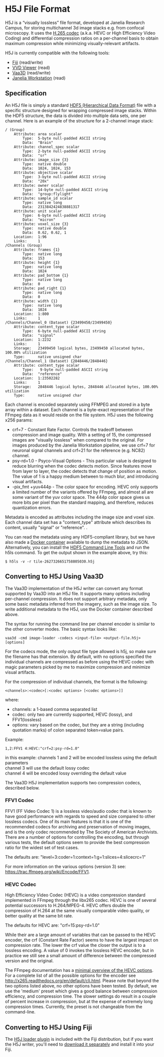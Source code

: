 # H5J File Format

H5J is a “visually lossless” file format, developed at Janelia Research Campus, for storing multichannel 3d image stacks e.g. from confocal microscopy. It uses the [H.265 codec](https://en.wikipedia.org/wiki/High_Efficiency_Video_Coding) (a.k.a. HEVC or High Efficiency Video Coding) and differential compression ratios on a per-channel basis to obtain maximum compression while minimizing visually-relevant artifacts. 

H5J is currently compatible with the following tools:
* [Fiji](https://fiji.sc/) (read/write)
* [VVD Viewer](https://github.com/takashi310/VVD_Viewer) (read)
* [Vaa3D](https://github.com/Vaa3D/release) (read/write)
* [Janelia Workstation](https://github.com/JaneliaSciComp/workstation) (read)


## Specification

An H5J file is simply a standard [HDF5 (Hierarchical Data Format)](https://en.wikipedia.org/wiki/Hierarchical_Data_Format) file with a specific structure designed for wrapping compressed image stacks. Within the HDF5 structure, the data is divided into multiple data sets, one per channel. Here is an example of the structure for a 2-channel image stack:

```
/ (Group)
    Attribute: area scalar
        Type:  5-byte null-padded ASCII string
        Data:  "Brain"
    Attribute: channel_spec scalar
        Type:  2-byte null-padded ASCII string
        Data:  "sr"
    Attribute: image_size {3}
        Type:  native double
        Data:  1024, 1024, 153
    Attribute: objective scalar
        Type:  3-byte null-padded ASCII string
        Data:  "20x"
    Attribute: owner scalar
        Type:  14-byte null-padded ASCII string
        Data:  "group:flylight"
    Attribute: sample_id scalar
        Type:  native long
        Data:  2313842424838881317
    Attribute: unit scalar
        Type:  6-byte null-padded ASCII string
        Data:  "micron"
    Attribute: voxel_size {3}
        Type:  native double
        Data:  0.62, 0.62, 1
    Location:  1:96
    Links:     1
/Channels (Group)
    Attribute: frames {1}
        Type:  native long
        Data:  153
    Attribute: height {1}
        Type:  native long
        Data:  1024
    Attribute: pad_bottom {1}
        Type:  native long
        Data:  0
    Attribute: pad_right {1}
        Type:  native long
        Data:  0
    Attribute: width {1}
        Type:  native long
        Data:  1024
    Location:  1:800
    Links:     1
/Channels/Channel_0 (Dataset) {23499450/23499450}
    Attribute: content_type scalar
        Type:  6-byte null-padded ASCII string
        Data:  "signal"
    Location:  1:2232
    Links:     1
    Storage:   23499450 logical bytes, 23499450 allocated bytes, 100.00% utilization
    Type:      native unsigned char
/Channels/Channel_1 (Dataset) {2848446/2848446}
    Attribute: content_type scalar
        Type:   9-byte null-padded ASCII string
        Data:  "reference"
    Location:  1:23502282
    Links:     1
    Storage:   2848446 logical bytes, 2848446 allocated bytes, 100.00% utilization
    Type:      native unsigned char

```

Each channel is encoded separately using FFMPEG and stored in a byte array within a dataset. Each channel is a byte-exact representation of the FFmpeg data as it would reside on the file system. H5J uses the following x256 params:
* crf=7 - Constant Rate Factor. Controls the tradeoff between compression and image quality. With a setting of 15, the compressed images are "visually lossless" when compared to the original. For images produced by the Janelia Workstation pipeline, we use crf=7 for neuronal signal channels and crf=21 for the reference (e.g. NC82) channel.
* psy-rd=1.0 - Psyco-Visual Options - This particular value is designed to reduce blurring when the codec detects motion. Since features move from layer to layer, the codec detects that change of position as motion. The value of 1 is a happy medium between to much blur, and introducing visual artifacts.
* -pix_fmt +yuv444p - The color space for encoding. HEVC only supports a limited number of the variants offered by FFmpeg, and almost all are some variant of the yuv color space. The 444p color space gives us more bits per pixel than the standard mapping, and therefore, reduces quantization errors.

Metadata is encoded as attributes including the image size and voxel size. Each channel data set has a "content_type" attribute which describes its content, usually "signal" or "reference". . 

You can read the metadata using any HDF5-compliant library, but we have also made a [Docker container](https://github.com/JaneliaSciComp/jacs-tools-docker/tree/master/h5j_metadata) available to dump the metadata to JSON. Alternatively, you can install the [HDF5 Command Line Tools](https://support.hdfgroup.org/products/hdf5_tools/#cmd) and run the h5ls command. To get the output shown in the example above, try this:

```
$ h5ls -v -r tile-2627326651758805030.h5j
```

## Converting to H5J Using Vaa3D

The Vaa3D implementation of the H5J writer can convert any format supported by Vaa3D into an H5J file. It supports many options including per-channel compression. It does not support arbitrary metadata, only some basic metadata inferred from the imagery, such as the image size. To write additional metadata to the H5J, use the Docker container described above.

The syntax for running the command line per channel encoder is similar to the other converter modes. The basic syntax looks like:
```
vaa3d -cmd image-loader -codecs <input-file> <output-file.h5j> [options]
```

For the codecs mode, the only output file type allowed is h5j, so make sure the filename has that extension. By default, with no options specified the individual channels are compressed as before using the HEVC codec with magic parameters picked by me to maximize compression and minimize visual artifacts.

For the compression of individual channels, the format is the following:

```
<channels>:<codec>[:<codec options> [<codec options>]]
```

where:
* channels:  a 1-based comma separated list
* codec: only two are currently supported, HEVC (lossy), and FFV1(lossless)
* options: vary based on the codec, but they are a string (including quotation marks) of colon separated token=value pairs.

Example:

```
1,2:FFV1 4:HEVC:"crf=2:psy-rd=1.0"
```

in this example:
channels 1 and 2 will be encoded lossless using the default parameters  
channel 3 will use the default lossy codec  
channel 4 will be encoded lossy overriding the default value  

The Vaa3D H5J implementation supports two compression codecs, described below.

### FFV1 Codec

FFV1 (FF Video Codec 1) is a lossless video/audio codec that is known to have good performance with regards to speed and size compared to other lossless codecs. One of its main features is that it is one of the recommended codecs for archiving and preservation of moving images, and is the only codec recommended by The Society of American Archivists. There are a number of options for controlling the encoding, but through various tests, the default options seem to provide the best compression ratio for the widest set of test cases.

The defaults are: "level=3:coder=1:context=1:g=1:slices=4:slicecrc=1"

For more information on the various options (version 3) see: https://trac.ffmpeg.org/wiki/Encode/FFV1.

### HEVC Codec

High Efficiency Video Codec (HEVC) is a video compression standard implemented in FFmpeg through the libx265 codec. HEVC is one of several potential successors to H.264/MPEG-4. HEVC offers double the compression of H.264 at the same visually comparable video quality, or better quality at the same bit rate.

The defaults for HEVC are: "crf=15:psy-rd=1.0"

While their are a large amount of variables that can be passed to the HEVC encoder, the crf (Constant Rate Factor) seems to have the largest impact on compression rate. The lower the crf value the closer the output is to a lossless encoding. A value of 0 invokes the lossless HEVC encoder, but in practice we still see a small amount of difference between the compressed version and the original.

The FFmpeg documentation has a [minimal overview of the HEVC options](https://trac.ffmpeg.org/wiki/Encode/H.265). For a complete list of all the possible options for the encoder see http://x265.readthedocs.org/en/default/cli.html. Please note that beyond the two options listed above, no other options have been tested. By default, we use the 'medium' preset which gives a good balance between compression efficiency, and compression time. The slower settings do result in a couple of percent increase in compression, but at the expense of extremely long compression times. Currently, the preset is not changeable from the command-line.

## Converting to H5J Using Fiji

The [H5J loader plugin](https://github.com/fiji/H5J_Loader_Plugin) is included with the Fiji distribution, but if you want the H5J writer, you'll need to [download it separately](https://github.com/JaneliaSciComp/H5J_Writer_For_Fiji) and install it into your Fiji.


